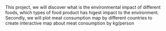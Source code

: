 This project, we will discover what is the environmental impact of different foods, which types of food product has higest impact to the environment. Secondly, we will plot meat consumption map by different countries to create interactive map about meat consumption by kg/person

